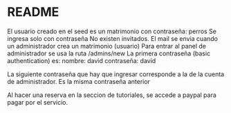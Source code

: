 # README

El usuario creado en el seed es un matrimonio con contraseña: perros
Se ingresa solo con contraseña
No existen invitados.
El mail se envia cuando un administrador crea un matrimonio (usuario)
Para entrar al panel de administrador se usa la ruta /admins/new
La primera contraseña (basic authentication) es:
  nombre: david
  contraseña: david
  
La siguiente contraseña  que hay que ingresar corresponde a la de la cuenta de administrador. Es la misma contraseña anterior

Al hacer una reserva en la seccion de tutoriales, se accede a paypal para pagar por el servicio.
